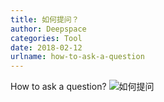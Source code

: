 ```yaml
---
title: 如何提问？
author: Deepspace
categories: Tool
date: 2018-02-12
urlname: how-to-ask-a-question
---
```


<!-- ## 如何提问？ -->

How to ask a question?
![如何提问](https://gitee.com/IDeepspace/image-hosting/raw/master/Tools/howtoask.png)

<!-- more -->
